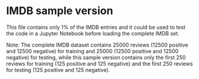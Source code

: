 # IMDB sample version

This file contains only 1% of the IMDB entries and it could be used to test the code in a Jupyter Notebook before loading the complete IMDB set.

Note: The complete IMDB dataset contains 25000 reviews (12500 positive and 12500 negative) for training and 25000 (12500 positive and 12500 negative) for testing, while this sample version contains only the first 250 reviews for training (125 positive and 125 negative)  and the first 250 reviews for testing (125 positive and 125 negative).
